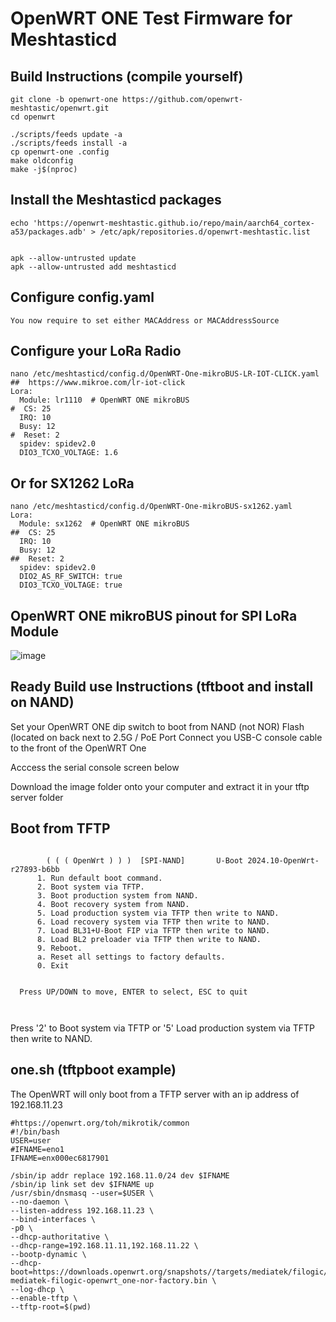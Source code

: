 
# OpenWRT ONE Test Firmware for Meshtasticd

## Build Instructions (compile yourself)
```
git clone -b openwrt-one https://github.com/openwrt-meshtastic/openwrt.git
cd openwrt

./scripts/feeds update -a
./scripts/feeds install -a
cp openwrt-one .config
make oldconfig
make -j$(nproc)
```

## Install the Meshtasticd packages
```
echo 'https://openwrt-meshtastic.github.io/repo/main/aarch64_cortex-a53/packages.adb' > /etc/apk/repositories.d/openwrt-meshtastic.list


apk --allow-untrusted update
apk --allow-untrusted add meshtasticd
```

## Configure config.yaml
```
You now require to set either MACAddress or MACAddressSource
```
## Configure your LoRa Radio
```
nano /etc/meshtasticd/config.d/OpenWRT-One-mikroBUS-LR-IOT-CLICK.yaml
##  https://www.mikroe.com/lr-iot-click
Lora:
  Module: lr1110  # OpenWRT ONE mikroBUS
#  CS: 25
  IRQ: 10
  Busy: 12
#  Reset: 2
  spidev: spidev2.0
  DIO3_TCXO_VOLTAGE: 1.6
```
## Or for SX1262 LoRa
```
nano /etc/meshtasticd/config.d/OpenWRT-One-mikroBUS-sx1262.yaml
Lora:
  Module: sx1262  # OpenWRT ONE mikroBUS
##  CS: 25
  IRQ: 10
  Busy: 12
##  Reset: 2
  spidev: spidev2.0
  DIO2_AS_RF_SWITCH: true
  DIO3_TCXO_VOLTAGE: true
```

## OpenWRT ONE mikroBUS pinout for SPI LoRa Module

![image](https://github.com/user-attachments/assets/25f3f546-51a8-4400-9459-ad8d8aeb828c)


## Ready Build use Instructions (tftboot and install on NAND)

Set your OpenWRT ONE dip switch to boot from NAND (not NOR) Flash (located on back next to 2.5G / PoE Port
Connect you USB-C console cable to the front of the OpenWRT One

Acccess the serial console screen below

Download the image folder onto your computer and extract it in your tftp server folder

## Boot from TFTP
```

        ( ( ( OpenWrt ) ) )  [SPI-NAND]       U-Boot 2024.10-OpenWrt-r27893-b6bb
      1. Run default boot command.
      2. Boot system via TFTP.
      3. Boot production system from NAND.
      4. Boot recovery system from NAND.
      5. Load production system via TFTP then write to NAND.
      6. Load recovery system via TFTP then write to NAND.
      7. Load BL31+U-Boot FIP via TFTP then write to NAND.
      8. Load BL2 preloader via TFTP then write to NAND.
      9. Reboot.
      a. Reset all settings to factory defaults.
      0. Exit


  Press UP/DOWN to move, ENTER to select, ESC to quit
  
  
```
 Press '2' to Boot system via TFTP or '5' Load production system via TFTP then write to NAND.


## one.sh (tftpboot example)
The OpenWRT will only boot from a TFTP server with an ip address of 192.168.11.23

```
#https://openwrt.org/toh/mikrotik/common
#!/bin/bash
USER=user
#IFNAME=eno1
IFNAME=enx000ec6817901

/sbin/ip addr replace 192.168.11.0/24 dev $IFNAME
/sbin/ip link set dev $IFNAME up
/usr/sbin/dnsmasq --user=$USER \
--no-daemon \
--listen-address 192.168.11.23 \
--bind-interfaces \
-p0 \
--dhcp-authoritative \
--dhcp-range=192.168.11.11,192.168.11.22 \
--bootp-dynamic \
--dhcp-boot=https://downloads.openwrt.org/snapshots//targets/mediatek/filogic/openwrt-mediatek-filogic-openwrt_one-nor-factory.bin \
--log-dhcp \
--enable-tftp \
--tftp-root=$(pwd)
```



